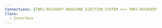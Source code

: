 ```yaml
---
Connections: [TWR2.RECOVERY.NOSECONE_EJECTION_SYSTEM <=> TWR2.RECOVERY.RECOVERY_SYSTEM, TWR2.RECOVERY.RECOVERY_CONTROL_BOARD <=> TWR2.RECOVERY.RECOVERY_SYSTEM]
Class:
  - Interface
---
```

